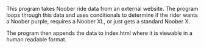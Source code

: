 This program takes Noober ride data from an external website. The program loops through this data and uses conditionals to determine if the rider wants a Noober purple, requires a Noober XL, or just gets a standard Noober X.

The program then appends the data to index.html where it is viewable in a human readable format.